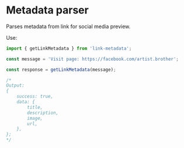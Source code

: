 # Metadata parser
Parses metadata from link for social media preview.

Use: 
```js
import { getLinkMetadata } from 'link-metadata';

const message = 'Visit page: https://facebook.com/artist.brother';

const response = getLinkMetadata(message); 

/*
Output:
{
    success: true,
    data: {
        title,
        description,
        image,
        url,
    },
};
*/
```